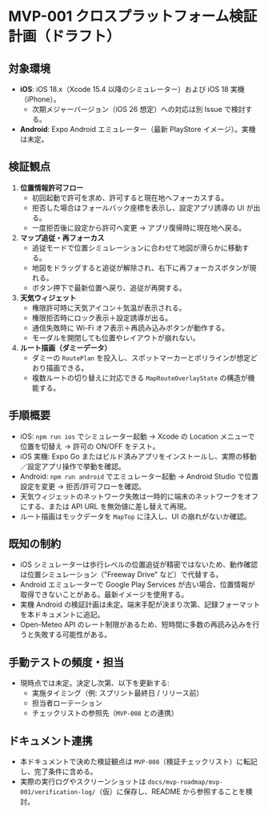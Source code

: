 # MVP-001 クロスプラットフォーム検証計画（ドラフト）

## 対象環境
- **iOS**: iOS 18.x（Xcode 15.4 以降のシミュレーター）および iOS 18 実機（iPhone）。
  - 次期メジャーバージョン（iOS 26 想定）への対応は別 Issue で検討する。
- **Android**: Expo Android エミュレーター（最新 PlayStore イメージ）。実機は未定。

## 検証観点
1. **位置情報許可フロー**
   - 初回起動で許可を求め、許可すると現在地へフォーカスする。
   - 拒否した場合はフォールバック座標を表示し、設定アプリ誘導の UI が出る。
   - 一度拒否後に設定から許可へ変更 → アプリ復帰時に現在地へ戻る。
2. **マップ追従・再フォーカス**
   - 追従モードで位置シミュレーションに合わせて地図が滑らかに移動する。
   - 地図をドラッグすると追従が解除され、右下に再フォーカスボタンが現れる。
   - ボタン押下で最新位置へ戻り、追従が再開する。
3. **天気ウィジェット**
   - 権限許可時に天気アイコン＋気温が表示される。
   - 権限拒否時にロック表示＋設定誘導が出る。
   - 通信失敗時に Wi-Fi オフ表示＋再読み込みボタンが動作する。
   - モーダルを開閉しても位置やレイアウトが崩れない。
4. **ルート描画（ダミーデータ）**
   - ダミーの `RoutePlan` を投入し、スポットマーカーとポリラインが想定どおり描画できる。
   - 複数ルートの切り替えに対応できる `MapRouteOverlayState` の構造が機能する。

## 手順概要
- iOS: `npm run ios` でシミュレーター起動 → Xcode の Location メニューで位置を切替え → 許可の ON/OFF をテスト。
- iOS 実機: Expo Go またはビルド済みアプリをインストールし、実際の移動／設定アプリ操作で挙動を確認。
- Android: `npm run android` でエミュレーター起動 → Android Studio で位置設定を変更 → 拒否/許可フローを確認。
- 天気ウィジェットのネットワーク失敗は一時的に端末のネットワークをオフにする、または API URL を無効値に差し替えて再現。
- ルート描画はモックデータを `MapTop` に注入し、UI の崩れがないか確認。

## 既知の制約
- iOS シミュレーターは歩行レベルの位置追従が精密ではないため、動作確認は位置シミュレーション（"Freeway Drive" など）で代替する。
- Android エミュレーターで Google Play Services が古い場合、位置情報が取得できないことがある。最新イメージを使用する。
- 実機 Android の検証計画は未定。端末手配が決まり次第、記録フォーマットを本ドキュメントに追記。
- Open-Meteo API のレート制限があるため、短時間に多数の再読み込みを行うと失敗する可能性がある。

## 手動テストの頻度・担当
- 現時点では未定。決定し次第、以下を更新する:
  - 実施タイミング（例: スプリント最終日 / リリース前）
  - 担当者ローテーション
  - チェックリストの参照先（`MVP-008` との連携）

## ドキュメント連携
- 本ドキュメントで決めた検証観点は `MVP-008`（検証チェックリスト）に転記し、完了条件に含める。
- 実際の実行ログやスクリーンショットは `docs/mvp-roadmap/mvp-001/verification-log/`（仮）に保存し、README から参照することを検討。

